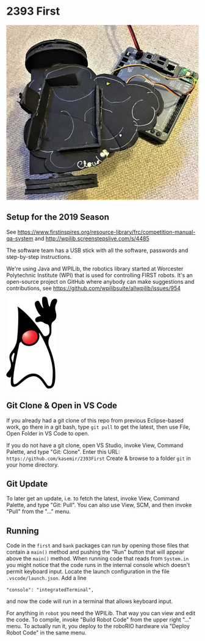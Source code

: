 2393 First
==========

![Simple Robot](blacky.jpg)

Setup for the 2019 Season
-------------------------

See 
https://www.firstinspires.org/resource-library/frc/competition-manual-qa-system and 
http://wpilib.screenstepslive.com/s/4485

The software team has a USB stick with all the software,
passwords and step-by-step instructions.

We're using Java and WPILib,
the robotics library started at Worcester Polytechnic Institute (WPI)
that is used for controlling FIRST robots.
It's an open-source project on GitHub where anybody can
make suggestions and contributions,
see https://github.com/wpilibsuite/allwpilib/issues/954

![Java Duke](duke.png)

Git Clone & Open in VS Code
---------------------------

If you already had a git clone of this repo from previous Eclipse-based work,
go there in a git bash, type `git pull` to get the latest,
then use File, Open Folder in VS Code to open.

If you do not have a git clone, open VS Studio,
invoke View, Command Palette, and type "Git: Clone".
Enter this URL: `https://github.com/kasemir/2393First`
Create & browse to a folder `git` in your home directory.

Git Update
----------

To later get an update, i.e. to fetch the latest,
invoke View, Command Palette, and type "Git: Pull".
You can also use View, SCM, and then invoke "Pull"
from the "..." menu.



Running
-------

Code in the `first` and `bank` packages can run by opening those
files that contain a `main()` method and pushing the "Run" button
that will appear above the `main()` method.
When running code that reads from `System.in` you might notice that
the code runs in the internal console which doesn't permit keyboard input.
Locate the launch configuration in the file `.vscode/launch.json`.
Add a line
```
"console": "integratedTerminal",
```
and now the code will run in a terminal that allows keyboard input.

For anything in `robot` you need the WPILib. That way you can view and edit the code.
To compile, invoke "Build Robot Code" from the upper right "..." menu.
To actually run it, you deploy to the roboRIO hardware via "Deploy Robot Code"
in the same menu.

